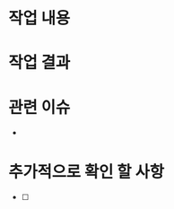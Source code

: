 # 작업 내용
<!-- 작업한 내용을 간단히 작성 -->


# 작업 결과
<!-- 작업한 내용의 결과를 추가 (이미지(png, jpg, jpeg), 애니메이션 이미지(gif), 동영상(mp4, avi)) -->


# 관련 이슈
<!-- 어떠한 Git 이슈를 작업 했는지 -->
<!-- 예시 -->
<!-- - #1 -->
<!-- [#1](https://github.com/yumis-coconudge/repo/issues/1) -->

-

# 추가적으로 확인 할 사항
<!-- 이슈 처리 중, 별도의 문제를 고려해서 추후에 작업할 내용 -->
<!-- 예시 -->
<!-- - [ ] 코드 최적화가 필요한 작업 -->

- [ ]

